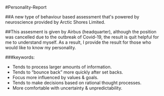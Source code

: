 #Personality-Report

##A new type of behaviour based assessment that's powered by neuroscience provided by Arctic Shores Limited.

##This assesment is given by Airbus (headquarter), although the position was cancelled due to the outbreak of Covid-19, the result is quit helpful for me to understand myself. As a result, I provide the result for those who would like to know my personality.

###keywords: 
* Tends to process larger amounts of information.
* Tends to “bounce back” more quickly after set backs.
* Focus more influenced by values & goals.
* Tends to make decisions based on rational thought processes.
* More comfortable with uncertainty & unpredictability.
